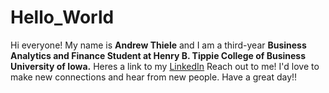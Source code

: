 # Hello_World
Hi everyone! My name is **Andrew Thiele** and I am a third-year **Business Analytics and Finance Student at Henry B. Tippie College of Business University of Iowa.**
Heres a link to my [LinkedIn](www.linkedin.com/in/andrewthiele2523)
Reach out to me! I'd love to make new connections and hear from new people. Have a great day!!
